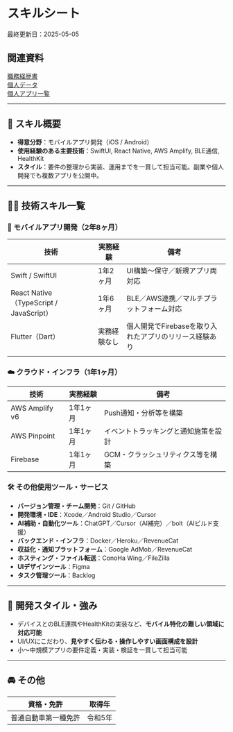 # スキルシート
最終更新日：2025-05-05

## 関連資料
[職務経歴書](/README.md)  
[個人データ](/personal-data.md)  
[個人アプリ一覧](/app-list.md)  

---

## 🧭 スキル概要
- **得意分野**：モバイルアプリ開発（iOS / Android）  
- **使用経験のある主要技術**：SwiftUI, React Native, AWS Amplify, BLE通信, HealthKit  
- **スタイル**：要件の整理から実装、運用までを一貫して担当可能。副業や個人開発でも複数アプリを公開中。

---

## 🧑‍💻 技術スキル一覧

### 📱 モバイルアプリ開発（2年8ヶ月）
| 技術 | 実務経験 | 備考 |
|------|------------|------|
| Swift / SwiftUI | 1年2ヶ月 | UI構築〜保守／新規アプリ両対応 |
| React Native（TypeScript / JavaScript） | 1年6ヶ月 | BLE／AWS連携／マルチプラットフォーム対応 |
| Flutter（Dart） | 実務経験なし | 個人開発でFirebaseを取り入れたアプリのリリース経験あり |
|  |  |

### ☁️ クラウド・インフラ（1年1ヶ月）
| 技術 | 実務経験 | 備考 |
|------|------------|------|
| AWS Amplify v6 | 1年1ヶ月 | Push通知・分析等を構築 |
| AWS Pinpoint | 1年1ヶ月 | イベントトラッキングと通知施策を設計 |
| Firebase | 1年1ヶ月 | GCM・クラッシュリティクス等を構築 |

### 🛠️ その他使用ツール・サービス
- **バージョン管理・チーム開発**：Git / GitHub  
- **開発環境・IDE**：Xcode／Android Studio／Cursor  
- **AI補助・自動化ツール**：ChatGPT／Cursor（AI補完）／bolt（AIビルド支援）  
- **バックエンド・インフラ**：Docker／Heroku／RevenueCat  
- **収益化・通知プラットフォーム**：Google AdMob／RevenueCat  
- **ホスティング・ファイル転送**：ConoHa Wing／FileZilla  
- **UIデザインツール**：Figma  
- **タスク管理ツール**：Backlog  
---

## 🎯 開発スタイル・強み
- デバイスとのBLE連携やHealthKitの実装など、**モバイル特化の難しい領域に対応可能**
- UI/UXにこだわり、**見やすく伝わる・操作しやすい画面構成を設計**
- 小〜中規模アプリの要件定義・実装・検証を一貫して担当可能

---

## 🚘 その他
| 資格・免許 | 取得年 |
|------|----------|
| 普通自動車第一種免許 | 令和5年 |
